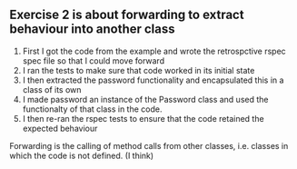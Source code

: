 ## Exercise 2 is about forwarding to extract behaviour into another class

1. First I got the code from the example and wrote the retrospctive rspec spec file so that I could move forward
2. I ran the tests to make sure that code worked in its initial state
3. I then extracted the password functionality and encapsulated this in a class of its own
4. I made password an instance of the Password class and used the functionalty of that class in the code.
5. I then re-ran the rspec tests to ensure that the code retained the expected behaviour

Forwarding is the calling of method calls from other classes, i.e. classes in which the code is not defined.
(I think)
